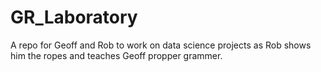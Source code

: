 # GR_Laboratory
A repo for Geoff and Rob to work on data science projects as Rob shows him the ropes and teaches Geoff propper grammer.
